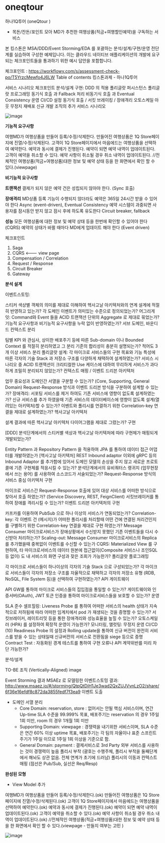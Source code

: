 # oneqtour

하나1Q투어 (oneQtour ) 
 - 목돈/잔돈/포인트 모아 MD가 추천한 여행상품(적금+여행할인예약)을 구독하는 서비스 

본 킹스톤은 MSA/DDD/Event Storming/EDA 를 포괄하는 분석/설계/구현/운영 전단계를 실습하여 구성한 예제입니다. 이는 클라우드 네이티브 애플리케이션의 개발에 요구되는 체크포인트들을 통과하기 위한 예시 답안을 포함합니다.

체크포인트 : https://workflowy.com/s/assessment-check-po/T5YrzcMewfo4J6LW
Table of contents
킹스톤과제 - 하나1Q투어 

서비스 시나리오
체크포인트
분석/설계
구현:
DDD 의 적용
폴리글랏 퍼시스턴스
폴리글랏 프로그래밍
동기식 호출 과 Fallback 처리
비동기식 호출 과 Eventual Consistency
운영
CI/CD 설정
동기식 호출 / 서킷 브레이킹 / 장애격리
오토스케일 아웃
무정지 재배포
신규 개발 조직의 추가
서비스 시나리오

![image](https://user-images.githubusercontent.com/58426170/173987544-023b846a-2ca9-4340-adea-25cb005799ff.png)



<b>기능적 요구사항</b>

여행MD가 여행상품을 만들어 등록/수정/삭제한다.
만들어진 여행상품은 1Q Store페이지에 진열/수정/삭제된다.
고객이 1Q Store페이지에서 마음에드는 여행상품을 선택하여 예약한다.
예약과 동시에 결제가 진행된다.
예약이 되면 예약 내역이 업데이트된다.
고객이 예약을 취소할 수 있다.
예약 사항이 취소될 경우 취소 내역이 업데이트된다.
//전체적인 여행상품(적금+여행상품)대한 정보 및 예약 상태 등을 한 화면에서 확인 할 수 있다.(viewpage)

<b>비기능적 요구사항</b>

 <b>트랜잭션</b>
 결제가 되지 않은 예약 건은 성립되지 않아야 한다. (Sync 호출)

 <b>장애격리</b>
 MD상품 등록 기능이 수행되지 않더라도 예약은 365일 24시간 받을 수 있어야 한다 Async (event-driven), Eventual Consistency
예약 시스템이 과중되면 사용자를 잠시동안 받지 않고 잠시 후에 하도록 유도한다 Circuit breaker, fallback

 <B>성능</B>
 모든 여행상품에 대한 정보 및 예약 상태 등을 한번에 확인할 수 있어야 한다 (CQRS)
 예약의 상태가 바뀔 때마다 MD에게 업데이트 해야 한다 (Event driven)

체크포인트
1. Saga
2. CQRS   <--- view page 
3. Compensation / Correlation
4. Request / Response
7. Circuit Breaker
5. Gateway


<B>분석 설계</B>

이벤트스토밍:

스티커 색상별 객체의 의미를 제대로 이해하여 헥사고날 아키텍처와의 연계 설계에 적절히 반영하고 있는가?
각 도메인 이벤트가 의미있는 수준으로 정의되었는가?
어그리게잇: Command와 Event 들을 ACID 트랜잭션 단위의 Aggregate 로 제대로 묶었는가?
기능적 요구사항과 비기능적 요구사항을 누락 없이 반영하였는가?
서브 도메인, 바운디드 컨텍스트 분리

팀별 KPI 와 관심사, 상이한 배포주기 등에 따른  Sub-domain 이나 Bounded Context 를 적절히 분리하였고 그 분리 기준의 합리성이 충분히 설명되는가?
적어도 3개 이상 서비스 분리
폴리글랏 설계: 각 마이크로 서비스들의 구현 목표와 기능 특성에 따른 각자의 기술 Stack 과 저장소 구조를 다양하게 채택하여 설계하였는가?
서비스 시나리오 중 ACID 트랜잭션이 크리티컬한 Use 케이스에 대하여 무리하게 서비스가 과다하게 조밀히 분리되지 않았는가?
컨텍스트 매핑 / 이벤트 드리븐 아키텍처

업무 중요성과  도메인간 서열을 구분할 수 있는가? (Core, Supporting, General Domain)
Request-Response 방식과 이벤트 드리븐 방식을 구분하여 설계할 수 있는가?
장애격리: 서포팅 서비스를 제거 하여도 기존 서비스에 영향이 없도록 설계하였는가?
신규 서비스를 추가 하였을때 기존 서비스의 데이터베이스에 영향이 없도록 설계(열려있는 아키택처)할 수 있는가?
이벤트와 폴리시를 연결하기 위한 Correlation-key 연결을 제대로 설계하였는가?
헥사고날 아키텍처

설계 결과에 따른 헥사고날 아키텍처 다이어그램을 제대로 그렸는가?
구현

[DDD] 분석단계에서의 스티커별 색상과 헥사고날 아키텍처에 따라 구현체가 매핑되게 개발되었는가?

Entity Pattern 과 Repository Pattern 을 적용하여 JPA 를 통하여 데이터 접근 어댑터를 개발하였는가
[헥사고날 아키텍처] REST Inbound adaptor 이외에 gRPC 등의 Inbound Adaptor 를 추가함에 있어서 도메인 모델의 손상을 주지 않고 새로운 프로토콜에 기존 구현체를 적응시킬 수 있는가?
분석단계에서의 유비쿼터스 랭귀지 (업무현장에서 쓰는 용어) 를 사용하여 소스코드가 서술되었는가?
Request-Response 방식의 서비스 중심 아키텍처 구현

마이크로 서비스간 Request-Response 호출에 있어 대상 서비스를 어떠한 방식으로 찾아서 호출 하였는가? (Service Discovery, REST, FeignClient)
서킷브레이커를 통하여  장애를 격리시킬 수 있는가?
이벤트 드리븐 아키텍처의 구현

카프카를 이용하여 PubSub 으로 하나 이상의 서비스가 연동되었는가?
Correlation-key: 각 이벤트 건 (메시지)가 어떠한 폴리시를 처리할때 어떤 건에 연결된 처리건인지를 구별하기 위한 Correlation-key 연결을 제대로 구현 하였는가?
Message Consumer 마이크로서비스가 장애상황에서 수신받지 못했던 기존 이벤트들을 다시 수신받아 처리하는가?
Scaling-out: Message Consumer 마이크로서비스의 Replica 를 추가했을때 중복없이 이벤트를 수신할 수 있는가
CQRS: Materialized View 를 구현하여, 타 마이크로서비스의 데이터 원본에 접근없이(Composite 서비스나 조인SQL 등 없이) 도 내 서비스의 화면 구성과 잦은 조회가 가능한가?
폴리글랏 플로그래밍

각 마이크로 서비스들이 하나이상의 각자의 기술 Stack 으로 구성되었는가?
각 마이크로 서비스들이 각자의 저장소 구조를 자율적으로 채택하고 각자의 저장소 유형 (RDB, NoSQL, File System 등)을 선택하여 구현하였는가?
API 게이트웨이

API GW를 통하여 마이크로 서비스들의 집입점을 통일할 수 있는가?
게이트웨이와 인증서버(OAuth), JWT 토큰 인증을 통하여 마이크로서비스들을 보호할 수 있는가?
운영

SLA 준수
셀프힐링: Liveness Probe 를 통하여 어떠한 서비스의 health 상태가 지속적으로 저하됨에 따라 어떠한 임계치에서 pod 가 재생되는 것을 증명할 수 있는가?
서킷브레이커, 레이트리밋 등을 통한 장애격리와 성능효율을 높힐 수 있는가?
오토스케일러 (HPA) 를 설정하여 확장적 운영이 가능한가?
모니터링, 앨럿팅:
무정지 운영 CI/CD (10)
Readiness Probe 의 설정과 Rolling update을 통하여 신규 버전이 완전히 서비스를 받을 수 있는 상태일때 신규버전의 서비스로 전환됨을 siege 등으로 증명
Contract Test : 자동화된 경계 테스트를 통하여 구현 오류나 API 계약위반를 미리 차단 가능한가?

분석/설계


TO-BE 조직 (Vertically-Aligned)
image

Event Storming 결과
MSAEz 로 모델링한 이벤트스토밍 결과: http://www.msaez.io/#/storming/QtpQtDiH1Je3wad2QxZUJVvnLzO2/share/6f36e16efdf8c872da3855fedf7f3ea9
이벤트 도출
- 도메인 서열 분리 
   - Core Domain:  reservation, store : 없어서는 안될 핵심 서비스이며, 연간 Up-time SLA 수준을 99.999% 목표, 배포주기는 reservation 의 경우 1주일 1회 미만, room 의 경우 1개월 1회 미만
    - Supporting Domain:   viewpage : 경쟁력을 내기위한 서비스이며, SLA 수준은 연간 60% 이상 uptime 목표, 배포주기는 각 팀의 자율이나 표준 스프린트 주기가 1주일 이므로 1주일 1회 이상을 기준으로 함.
    - General Domain:   payment : 결제서비스로 3rd Party 외부 서비스를 사용하는 것이 경쟁력이 높음 
폴리시 부착 (괄호는 수행주체, 폴리시 부착을 둘째단계에서 해놔도 상관 없음. 전체 연계가 초기에 드러남)
폴리시의 이동과 컨텍스트 매핑 (점선은 Pub/Sub, 실선은 Req/Resp)

<B>완성된 모형</B>
- View Model 추가

여행MD가 여행상품을 만들어 등록/수정/삭제한다.(ok)
만들어진 여행상품은 1Q Store페이지에 진열/수정/삭제된다.(ok)
고객이 1Q Store페이지에서 마음에드는 여행상품을 선택하여 예약한다.(ok)
예약과 동시에 결제가 진행된다.(ok)
예약이 되면 예약 내역이 업데이트된다.(ok)
고객이 예약을 취소할 수 있다.(ok)
예약 사항이 취소될 경우 취소 내역이 업데이트된다.(ok)
//전체적인 여행상품(적금+여행상품)대한 정보 및 예약 상태 등을 한 화면에서 확인 할 수 있다.(viewpage - 만들지 여부는 고민 )

![image](https://user-images.githubusercontent.com/58426170/173989073-4b128663-9830-4d77-8b81-17ed7fead393.png)


